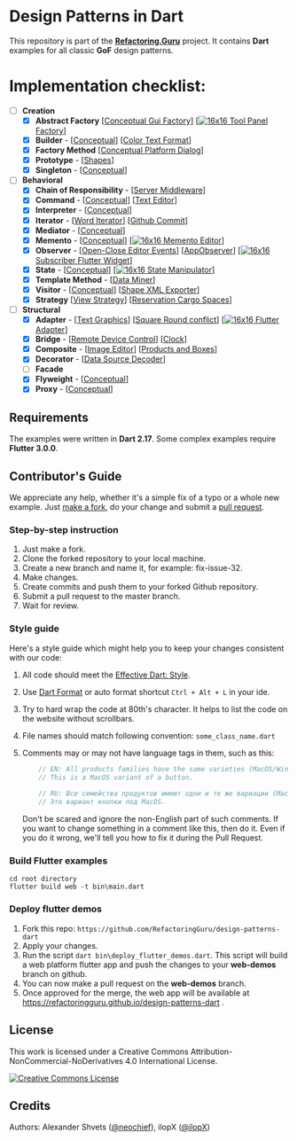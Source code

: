 # Design Patterns in Dart
This repository is part of the [**Refactoring.Guru**](https://refactoring.guru/design-patterns) project.
It contains **Dart** examples for all classic **GoF** design patterns.

# Implementation checklist:
- [ ] **Creation**
    - [x] **Abstract Factory** [[Conceptual Gui Factory](https://github.com/RefactoringGuru/design-patterns-dart/tree/main/patterns/abstract_factory/conceptual_gui_factory)] [[![16x16](https://user-images.githubusercontent.com/8049534/171852337-57db0faf-1f5e-489a-a79a-22ed4f47b4ed.png) Tool Panel Factory](https://github.com/RefactoringGuru/design-patterns-dart/tree/main/patterns/abstract_factory/tool_panel_factory)]
    - [x] **Builder** - [[Conceptual](https://github.com/RefactoringGuru/design-patterns-dart/tree/main/patterns/builder/conceptual)] [[Color Text Format](https://github.com/RefactoringGuru/design-patterns-dart/tree/main/patterns/builder/color_text_format)]
    - [x] **Factory Method** [[Conceptual Platform Dialog](https://github.com/RefactoringGuru/design-patterns-dart/tree/main/patterns/factory_method/conceptual_platform_dialog)]
    - [x] **Prototype** - [[Shapes](https://github.com/RefactoringGuru/design-patterns-dart/tree/main/patterns/prototype/shapes)] 
    - [x] **Singleton** - [[Conceptual](https://github.com/RefactoringGuru/design-patterns-dart/tree/main/patterns/singleton/conceptual)]
- [ ]  **Behavioral**
    - [x] **Chain of Responsibility** - [[Server Middleware](https://github.com/RefactoringGuru/design-patterns-dart/tree/main/patterns/chain_of_responsibility/server_middleware)]
    - [x] **Command** - [[Conceptual](https://github.com/RefactoringGuru/design-patterns-dart/tree/main/patterns/command/conceptual)] [[Text Editor](https://github.com/RefactoringGuru/design-patterns-dart/tree/main/patterns/command/text_editor)] 
    - [x] **Interpreter**  - [[Conceptual](https://github.com/RefactoringGuru/design-patterns-dart/tree/main/patterns/interpreter/conceptual)]
    - [x] **Iterator** - [[Word Iterator](https://github.com/RefactoringGuru/design-patterns-dart/tree/main/patterns/iterator/word_iterator)] [[Github Commit](https://github.com/RefactoringGuru/design-patterns-dart/tree/main/patterns/iterator/github_commit)]
    - [x] **Mediator** - [[Conceptual](https://github.com/RefactoringGuru/design-patterns-dart/tree/main/patterns/mediator/conceptual)]
    - [x] **Memento** - [[Conceptual](https://github.com/RefactoringGuru/design-patterns-dart/tree/main/patterns/memento/conceptual)] [[![16x16](https://user-images.githubusercontent.com/8049534/171852337-57db0faf-1f5e-489a-a79a-22ed4f47b4ed.png) Memento Editor](https://github.com/RefactoringGuru/design-patterns-dart/tree/main/patterns/memento/memento_editor)] 
    - [x] **Observer** - [[Open-Close Editor Events](https://github.com/RefactoringGuru/design-patterns-dart/tree/main/patterns/observer/open_close_editor_events)] [[AppObserver](https://github.com/RefactoringGuru/design-patterns-dart/tree/main/patterns/observer/app_observer)] [[![16x16](https://user-images.githubusercontent.com/8049534/171852337-57db0faf-1f5e-489a-a79a-22ed4f47b4ed.png) Subscriber Flutter Widget](https://github.com/RefactoringGuru/design-patterns-dart/tree/main/patterns/observer/subscriber_flutter_widget)]
    - [x] **State** - [[Conceptual](https://github.com/RefactoringGuru/design-patterns-dart/tree/main/patterns/state/three_state)] [[![16x16](https://user-images.githubusercontent.com/8049534/171852337-57db0faf-1f5e-489a-a79a-22ed4f47b4ed.png) State Manipulator](https://github.com/RefactoringGuru/design-patterns-dart/tree/main/patterns/state/manipulator_state)]
    - [x] **Template Method** - [[Data Miner](https://github.com/RefactoringGuru/design-patterns-dart/tree/main/patterns/template_method/data_miner)] 
    - [X] **Visitor** - [[Conceptual](https://github.com/RefactoringGuru/design-patterns-dart/tree/main/patterns/visitor/conceptual)] [[Shape XML Exporter](https://github.com/RefactoringGuru/design-patterns-dart/tree/main/patterns/visitor/shapes_exporter)]
    - [X] **Strategy** [[View Strategy](https://github.com/RefactoringGuru/design-patterns-dart/tree/main/patterns/strategy/view_strategy)] [[Reservation Cargo Spaces](https://github.com/RefactoringGuru/design-patterns-dart/tree/main/patterns/strategy/reservation_cargo_spaces)]
- [ ] **Structural**
    - [x] **Adapter** - [[Text Graphics](https://github.com/RefactoringGuru/design-patterns-dart/tree/main/patterns/adapter/text_graphics)] [[Square Round conflict](https://github.com/RefactoringGuru/design-patterns-dart/tree/main/patterns/adapter/square_round_conflict)] [[![16x16](https://user-images.githubusercontent.com/8049534/171852337-57db0faf-1f5e-489a-a79a-22ed4f47b4ed.png) Flutter Adapter](https://github.com/RefactoringGuru/design-patterns-dart/tree/main/patterns/adapter/flutter_adapter)] 
    - [x] **Bridge** - [[Remote Device Control](https://github.com/RefactoringGuru/design-patterns-dart/tree/main/patterns/bridge/devices_remote_control)] [[Clock](https://github.com/RefactoringGuru/design-patterns-dart/tree/main/patterns/bridge/clock)] 
    - [x] **Composite** - [[Image Editor](https://github.com/RefactoringGuru/design-patterns-dart/tree/main/patterns/composite/image_editor)] [[Products and Boxes](https://github.com/RefactoringGuru/design-patterns-dart/tree/main/patterns/composite/products_and_boxes)] 
    - [x] **Decorator** - [[Data Source Decoder](https://github.com/RefactoringGuru/design-patterns-dart/tree/main/patterns/decorator/data_source_decoder)]
    - [ ] **Facade**
    - [x] **Flyweight** - [[Conceptual](https://github.com/RefactoringGuru/design-patterns-dart/tree/main/patterns/flyweight/conceptual)]
    - [x] **Proxy** - [[Conceptual](https://github.com/RefactoringGuru/design-patterns-dart/tree/main/patterns/proxy/conceptual)]

## Requirements
The examples were written in **Dart 2.17**.
Some complex examples require **Flutter 3.0.0**.

## Contributor's Guide
We appreciate any help, whether it's a simple fix of a typo or a whole new example. 
Just [make a fork](https://help.github.com/articles/fork-a-repo/), 
do your change and submit a [pull request](https://help.github.com/articles/creating-a-pull-request-from-a-fork/).

### Step-by-step instruction
1. Just make a fork.
2. Clone the forked repository to your local machine.
3. Create a new branch and name it, for example: fix-issue-32.
4. Make changes.
5. Create commits and push them to your forked Github repository.
6. Submit a pull request to the master branch.
7. Wait for review.

### Style guide
Here's a style guide which might help you to keep your changes consistent with our code:

1. All code should meet the [Effective Dart: Style](https://dart.dev/guides/language/effective-dart/style).
 
2. Use [Dart Format](https://dart.dev/tools/dart-format) or auto format shortcut `Ctrl + Alt + L` in your ide. 

3. Try to hard wrap the code at 80th's character. It helps to list the code on the website without scrollbars.

4. File names should match following convention: `some_class_name.dart`

5. Comments may or may not have language tags in them, such as this:
    ```dart
        // EN: All products families have the same varieties (MacOS/Windows).
        // This is a MacOS variant of a button.
        
        // RU: Все семейства продуктов имеют одни и те же вариации (MacOS/Windows).
        // Это вариант кнопки под MacOS.
    ```
    Don't be scared and ignore the non-English part of such comments. If you want to change 
    something in a comment like this, then do it. Even if you do it wrong, we'll tell you how 
    to fix it during the Pull Request.


### Build Flutter examples
```batch
cd root directory
flutter build web -t bin\main.dart
```

### Deploy flutter demos
1. Fork this repo: `https://github.com/RefactoringGuru/design-patterns-dart`
2. Apply your changes.
3. Run the script `dart bin\deploy_flutter_demos.dart`.
This script will build a web platform flutter app and push the changes to your **web-demos** branch on github.
4. You can now make a pull request on the **web-demos** branch.
5. Once approved for the merge, the web app will be available at https://refactoringguru.github.io/design-patterns-dart .

## License
This work is licensed under a Creative Commons Attribution-NonCommercial-NoDerivatives 4.0 International License.

<a rel="license" href="http://creativecommons.org/licenses/by-nc-nd/4.0/"><img alt="Creative Commons License" style="border-width:0" src="https://i.creativecommons.org/l/by-nc-nd/4.0/80x15.png" /></a>


## Credits
Authors: Alexander Shvets ([@neochief](https://github.com/neochief)), ilopX ([@ilopX](https://github.com/ilopX))
